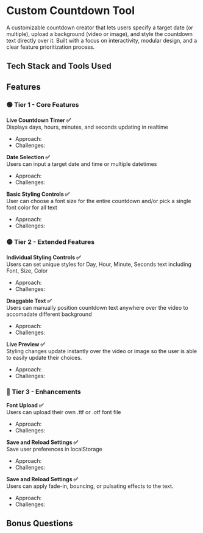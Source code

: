 # Custom Countdown Tool

A customizable countdown creator that lets users specify a target date (or multiple), upload a background (video or image), and style the countdown text directly over it.
Built with a focus on interactivity, modular design, and a clear feature prioritization process.

## Tech Stack and Tools Used

## Features
### 🟢 Tier 1 - Core Features
**Live Countdown Timer ✅**  
Displays days, hours, minutes, and seconds updating in realtime  
- Approach:  
- Challenges:  

**Date Selection ✅**  
Users can input a target date and time or multiple datetimes  
- Approach:  
- Challenges:  

**Basic Styling Controls ✅**  
User can choose a font size for the entire countdown and/or pick a single font color for all text  
- Approach:  
- Challenges:  

### 🟡 Tier 2 - Extended Features
**Individual Styling Controls ✅**  
Users can set unique styles for Day, Hour, Minute, Seconds text including Font, Size, Color  
- Approach:  
- Challenges:  

**Draggable Text ✅**  
Users can manually position countdown text anywhere over the video to accomadate different background  
- Approach:  
- Challenges:  

**Live Preview ✅**  
Styling changes update instantly over the video or image so the user is able to easily update their choices.  
- Approach:  
- Challenges:  

### 🔴 Tier 3 - Enhancements
**Font Upload ✅**  
Users can upload their own .ttf or .otf font file  
- Approach:  
- Challenges:  

**Save and Reload Settings ✅**  
Save user preferences in localStorage   
- Approach:  
- Challenges:  

**Save and Reload Settings ✅**  
Users can apply fade-in, bouncing, or pulsating effects to the text.  
- Approach:  
- Challenges:  

## Bonus Questions
